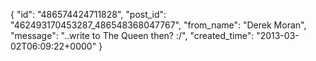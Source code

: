  {
   "id": "486574424711828",
   "post_id": "462493170453287_486548368047767",
   "from_name": "Derek Moran",
   "message": "..write to The Queen then? :/",
   "created_time": "2013-03-02T06:09:22+0000"
 }
